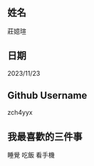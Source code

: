 姓名
----
莊嬑瑄

日期
----
2023/11/23

Github Username
---------------
zch4yyx

我最喜歡的三件事
---------------
睡覺 吃飯 看手機